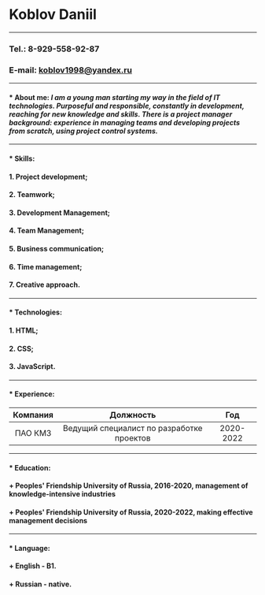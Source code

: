 # **Koblov Daniil**


*********


### Tel.: 8-929-558-92-87

### E-mail: koblov1998@yandex.ru


*********


#### * About me: *I am a young man starting my way in the field of IT technologies. Purposeful and responsible, constantly in development, reaching for new knowledge and skills. There is a project manager background: experience in managing teams and developing projects from scratch, using project control systems.*


*********


#### * Skills: 

#### 1. Project development;

#### 2. Teamwork;

#### 3. Development Management;

#### 4. Team Management;

#### 5. Business communication;

#### 6. Time management;

#### 7. Creative approach.


*********


#### * Technologies:

#### 1. HTML;

#### 2. CSS;

#### 3. JavaScript.


*********


#### * Experience:

  **Компания** |                  **Должность**              |    **Год**   |
:-------------:|:-------------------------------------------:|:------------:|
    ПАО КМЗ    |Ведущий специалист по разработке проектов    |  2020-2022   |


*********


#### * Education:

#### + Peoples' Friendship University of Russia, 2016-2020, management of knowledge-intensive industries

#### + Peoples' Friendship University of Russia, 2020-2022, making effective management decisions


*********


#### * Language: 

#### + English - B1.

#### + Russian - native.